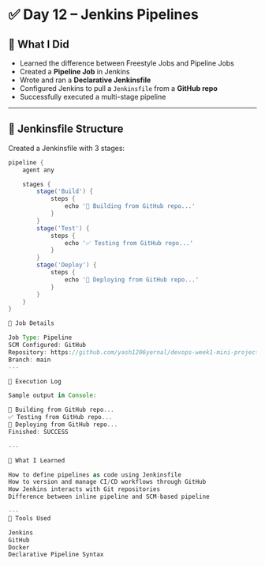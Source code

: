 # ✅ Day 12 – Jenkins Pipelines

## 📌 What I Did
- Learned the difference between Freestyle Jobs and Pipeline Jobs
- Created a **Pipeline Job** in Jenkins
- Wrote and ran a **Declarative Jenkinsfile**
- Configured Jenkins to pull a `Jenkinsfile` from a **GitHub repo**
- Successfully executed a multi-stage pipeline

---

## 🧱 Jenkinsfile Structure

Created a Jenkinsfile with 3 stages:

```groovy
pipeline {
    agent any

    stages {
        stage('Build') {
            steps {
                echo '🔨 Building from GitHub repo...'
            }
        }
        stage('Test') {
            steps {
                echo '✅ Testing from GitHub repo...'
            }
        }
        stage('Deploy') {
            steps {
                echo '🚀 Deploying from GitHub repo...'
            }
        }
    }
}

🧩 Job Details

Job Type: Pipeline
SCM Configured: GitHub
Repository: https://github.com/yash1206yernal/devops-week1-mini-project
Branch: main
---

🔄 Execution Log

Sample output in Console:

🔨 Building from GitHub repo...
✅ Testing from GitHub repo...
🚀 Deploying from GitHub repo...
Finished: SUCCESS

---

🧠 What I Learned

How to define pipelines as code using Jenkinsfile
How to version and manage CI/CD workflows through GitHub
How Jenkins interacts with Git repositories
Difference between inline pipeline and SCM-based pipeline

---
🧰 Tools Used

Jenkins
GitHub
Docker
Declarative Pipeline Syntax
